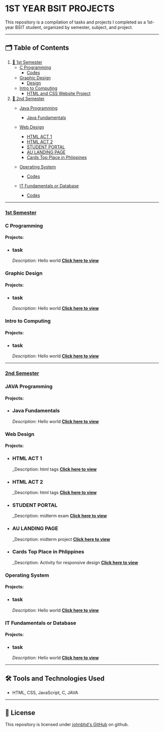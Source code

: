 # 1ST YEAR BSIT PROJECTS

This repository is a compilation of tasks and projects I completed as a 1st-year BSIT student, organized by semester, subject, and project.

---

## 🗂️ Table of Contents
1. [🚀 1st Semester](#1st-semester)
   + [C Programming](#c-programming)
        - [Codes](#codes)
   + [Graphic Design](#graphic-design)
        - [Design](#design)
   + [Intro to Computing](#intro-to-computing)
        - [HTML and CSS Website Project](#html-and-css-website-project)
2. [📗 2nd Semester](#2nd-semester)
   + [Java Programming](java-programming)
        - [Java Fundamentals](#java-fundametals)
    
   + [Web Design](#web-design)
        - [HTML ACT 1](#html-act-1)
        - [HTML ACT 2](#html-act-2)
        - [STUDENT PORTAL](#student-portal)
        - [AU LANDING PAGE](#au-landing-page)
        - [Cards Top Place in Phlippines](#cards-top-place-in-phlippines)
   + [Operating System](#operating-system)
        - [Codes](#codes)
   + [IT Fundamentals or Database](#c-programming)
        - [Codes](#codes)
---

### **[1st Semester]([https://github.com/johnbhd/30-Days-JAVA/tree/Day1/Day1/src/Day1](https://github.com/johnbhd/1ST-YEAR-BSIT-PROJECT/tree/1st-sem))**

### **C Programming**
#### Projects:
- ### **task**
  _Description:_ Hello world
  **[Click here to view](https://github.com/johnbhd/1ST-YEAR-BSIT-PROJECT/tree/sorting-algorithms-visualizer)**


### **Graphic Design**
#### Projects:
- ### **task**
  _Description:_ Hello world
  **[Click here to view](https://github.com/johnbhd/1ST-YEAR-BSIT-PROJECT/tree/sorting-algorithms-visualizer)**


### **Intro to Computing**
#### Projects:
- ### **task**
  _Description:_ Hello world
  **[Click here to view](https://github.com/johnbhd/1ST-YEAR-BSIT-PROJECT/tree/sorting-algorithms-visualizer)**

---
### **[2nd Semester]([https://github.com/johnbhd/30-Days-JAVA/tree/Day1/Day1/src/Day1](https://github.com/johnbhd/1ST-YEAR-BSIT-PROJECT/tree/2nd-sem))**

### **JAVA Programming**
#### Projects:
- ### **Java Fundamentals**
  _Description:_ Hello world
  **[Click here to view](https://github.com/johnbhd/1ST-YEAR-BSIT-PROJECT/tree/sorting-algorithms-visualizer)**


### **Web Design**
#### Projects:
- ### **HTML ACT 1**
  _Description: html tags
  **[Click here to view](https://github.com/johnbhd/1ST-YEAR-BSIT-PROJECT/tree/2nd-sem/Web%20Design/Villegas%20html%20act%201)**
- ### **HTML ACT 2**
  _Description: html tags
  **[Click here to view](https://github.com/johnbhd/1ST-YEAR-BSIT-PROJECT/tree/2nd-sem/Web%20Design/HTML%20ACT%201%20-%20VILLEGAS)**

- ### **STUDENT PORTAL**
  _Description: midterm exam 
  **[Click here to view](https://github.com/johnbhd/1ST-YEAR-BSIT-PROJECT/tree/2nd-sem/Web%20Design/Student%20Portal)**
- ### **AU LANDING PAGE**
  _Description: midterm project
  **[Click here to view](https://github.com/johnbhd/1ST-YEAR-BSIT-PROJECT/tree/2nd-sem/Web%20Design/AU%20LANDING%20PAGE)**
- ### **Cards Top Place in Phlippines**
  _Description: Activity for responsive design
  **[Click here to view](https://github.com/johnbhd/1ST-YEAR-BSIT-PROJECT/tree/2nd-sem/Web%20Design/Cards%20Top%20Place%20in%20Phiippines)**


### **Operating System**
#### Projects:
- ### **task**
  _Description:_ Hello world
  **[Click here to view](https://github.com/johnbhd/1ST-YEAR-BSIT-PROJECT/tree/sorting-algorithms-visualizer)**


### **IT Fundamentals or Database**
#### Projects:
- ### **task**
  _Description:_ Hello world
  **[Click here to view](https://github.com/johnbhd/1ST-YEAR-BSIT-PROJECT/tree/sorting-algorithms-visualizer)**


---

## 🛠️ Tools and Technologies Used
- HTML, CSS, JavaScript, C, JAVA

---

## 📄 License
This repository is licensed under [johnbhd's GitHub](https://github.com/johnbhd) on github.

